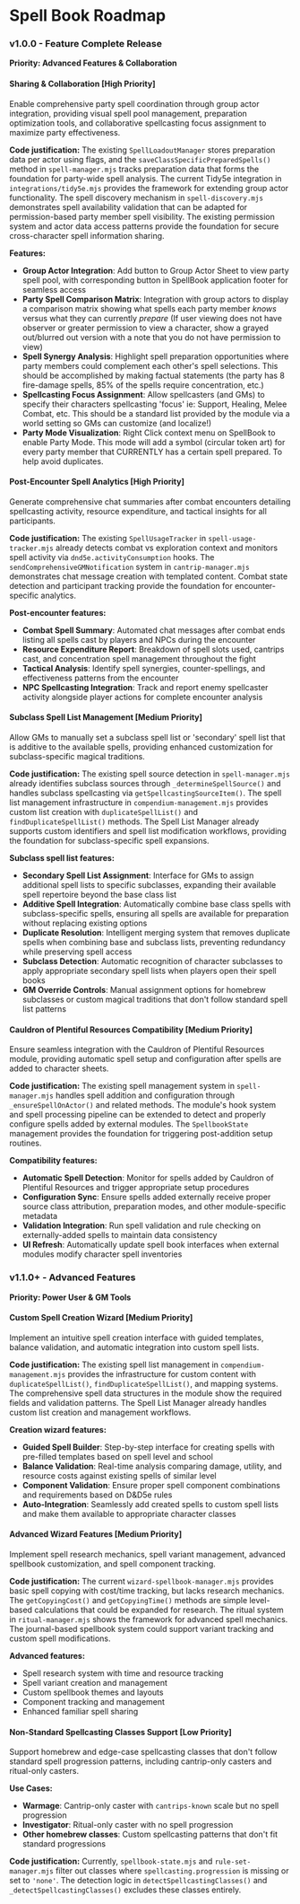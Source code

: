# Spell Book Roadmap

### v1.0.0 - Feature Complete Release

**Priority: Advanced Features & Collaboration**

#### **Sharing & Collaboration [High Priority]**

Enable comprehensive party spell coordination through group actor integration, providing visual spell pool management, preparation optimization tools, and collaborative spellcasting focus assignment to maximize party effectiveness.

**Code justification:** The existing `SpellLoadoutManager` stores preparation data per actor using flags, and the `saveClassSpecificPreparedSpells()` method in `spell-manager.mjs` tracks preparation data that forms the foundation for party-wide spell analysis. The current Tidy5e integration in `integrations/tidy5e.mjs` provides the framework for extending group actor functionality. The spell discovery mechanism in `spell-discovery.mjs` demonstrates spell availability validation that can be adapted for permission-based party member spell visibility. The existing permission system and actor data access patterns provide the foundation for secure cross-character spell information sharing.

**Features:**

- **Group Actor Integration**: Add button to Group Actor Sheet to view party spell pool, with corresponding button in SpellBook application footer for seamless access
- **Party Spell Comparison Matrix**: Integration with group actors to display a comparison matrix showing what spells each party member _knows_ versus what they can currently _prepare_ (If user viewing does not have observer or greater permission to view a character, show a grayed out/blurred out version with a note that you do not have permission to view)
- **Spell Synergy Analysis**: Highlight spell preparation opportunities where party members could complement each other's spell selections. This should be accomplished by making factual statements (the party has 8 fire-damage spells, 85% of the spells require concentration, etc.)
- **Spellcasting Focus Assignment**: Allow spellcasters (and GMs) to specify their characters spellcasting 'focus' ie: Support, Healing, Melee Combat, etc. This should be a standard list provided by the module via a world setting so GMs can customize (and localize!)
- **Party Mode Visualization**: Right Click context menu on SpellBook to enable Party Mode. This mode will add a symbol (circular token art) for every party member that CURRENTLY has a certain spell prepared. To help avoid duplicates.

#### **Post-Encounter Spell Analytics [High Priority]**

Generate comprehensive chat summaries after combat encounters detailing spellcasting activity, resource expenditure, and tactical insights for all participants.

**Code justification:** The existing `SpellUsageTracker` in `spell-usage-tracker.mjs` already detects combat vs exploration context and monitors spell activity via `dnd5e.activityConsumption` hooks. The `sendComprehensiveGMNotification` system in `cantrip-manager.mjs` demonstrates chat message creation with templated content. Combat state detection and participant tracking provide the foundation for encounter-specific analytics.

**Post-encounter features:**

- **Combat Spell Summary**: Automated chat messages after combat ends listing all spells cast by players and NPCs during the encounter
- **Resource Expenditure Report**: Breakdown of spell slots used, cantrips cast, and concentration spell management throughout the fight
- **Tactical Analysis**: Identify spell synergies, counter-spellings, and effectiveness patterns from the encounter
- **NPC Spellcasting Integration**: Track and report enemy spellcaster activity alongside player actions for complete encounter analysis

#### **Subclass Spell List Management [Medium Priority]**

Allow GMs to manually set a subclass spell list or 'secondary' spell list that is additive to the available spells, providing enhanced customization for subclass-specific magical traditions.

**Code justification:** The existing spell source detection in `spell-manager.mjs` already identifies subclass sources through `_determineSpellSource()` and handles subclass spellcasting via `getSpellcastingSourceItem()`. The spell list management infrastructure in `compendium-management.mjs` provides custom list creation with `duplicateSpellList()` and `findDuplicateSpellList()` methods. The Spell List Manager already supports custom identifiers and spell list modification workflows, providing the foundation for subclass-specific spell expansions.

**Subclass spell list features:**

- **Secondary Spell List Assignment**: Interface for GMs to assign additional spell lists to specific subclasses, expanding their available spell repertoire beyond the base class list
- **Additive Spell Integration**: Automatically combine base class spells with subclass-specific spells, ensuring all spells are available for preparation without replacing existing options
- **Duplicate Resolution**: Intelligent merging system that removes duplicate spells when combining base and subclass lists, preventing redundancy while preserving spell access
- **Subclass Detection**: Automatic recognition of character subclasses to apply appropriate secondary spell lists when players open their spell books
- **GM Override Controls**: Manual assignment options for homebrew subclasses or custom magical traditions that don't follow standard spell list patterns

#### **Cauldron of Plentiful Resources Compatibility [Medium Priority]**

Ensure seamless integration with the Cauldron of Plentiful Resources module, providing automatic spell setup and configuration after spells are added to character sheets.

**Code justification:** The existing spell management system in `spell-manager.mjs` handles spell addition and configuration through `_ensureSpellOnActor()` and related methods. The module's hook system and spell processing pipeline can be extended to detect and properly configure spells added by external modules. The `SpellbookState` management provides the foundation for triggering post-addition setup routines.

**Compatibility features:**

- **Automatic Spell Detection**: Monitor for spells added by Cauldron of Plentiful Resources and trigger appropriate setup procedures
- **Configuration Sync**: Ensure spells added externally receive proper source class attribution, preparation modes, and other module-specific metadata
- **Validation Integration**: Run spell validation and rule checking on externally-added spells to maintain data consistency
- **UI Refresh**: Automatically update spell book interfaces when external modules modify character spell inventories

### v1.1.0+ - Advanced Features

**Priority: Power User & GM Tools**

#### **Custom Spell Creation Wizard [Medium Priority]**

Implement an intuitive spell creation interface with guided templates, balance validation, and automatic integration into custom spell lists.

**Code justification:** The existing spell list management in `compendium-management.mjs` provides the infrastructure for custom content with `duplicateSpellList()`, `findDuplicateSpellList()`, and mapping systems. The comprehensive spell data structures in the module show the required fields and validation patterns. The Spell List Manager already handles custom list creation and management workflows.

**Creation wizard features:**

- **Guided Spell Builder**: Step-by-step interface for creating spells with pre-filled templates based on spell level and school
- **Balance Validation**: Real-time analysis comparing damage, utility, and resource costs against existing spells of similar level
- **Component Validation**: Ensure proper spell component combinations and requirements based on D&D5e rules
- **Auto-Integration**: Seamlessly add created spells to custom spell lists and make them available to appropriate character classes

#### **Advanced Wizard Features [Medium Priority]**

Implement spell research mechanics, spell variant management, advanced spellbook customization, and spell component tracking.

**Code justification:** The current `wizard-spellbook-manager.mjs` provides basic spell copying with cost/time tracking, but lacks research mechanics. The `getCopyingCost()` and `getCopyingTime()` methods are simple level-based calculations that could be expanded for research. The ritual system in `ritual-manager.mjs` shows the framework for advanced spell mechanics. The journal-based spellbook system could support variant tracking and custom spell modifications.

**Advanced features:**

- Spell research system with time and resource tracking
- Spell variant creation and management
- Custom spellbook themes and layouts
- Component tracking and management
- Enhanced familiar spell sharing

#### **Non-Standard Spellcasting Classes Support [Low Priority]**

Support homebrew and edge-case spellcasting classes that don't follow standard spell progression patterns, including cantrip-only casters and ritual-only casters.

**Use Cases:**

- **Warmage**: Cantrip-only caster with `cantrips-known` scale but no spell progression
- **Investigator**: Ritual-only caster with no spell progression
- **Other homebrew classes**: Custom spellcasting patterns that don't fit standard progressions

**Code justification:** Currently, `spellbook-state.mjs` and `rule-set-manager.mjs` filter out classes where `spellcasting.progression` is missing or set to `'none'`. The detection logic in `detectSpellcastingClasses()` and `_detectSpellcastingClasses()` excludes these classes entirely.
